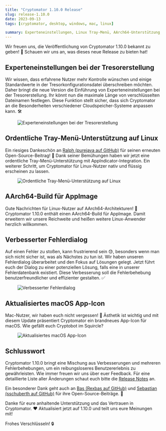```yaml
---
title: "Cryptomator 1.10.0 Release"
slug: release-1.10.0
date: 2023-09-13
tags: [cryptomator, desktop, windows, mac, linux]

summary: Experteneinstellungen, Linux Tray-Menü, AArch64-Unterstützung, verbessertes Fehlerdialogfenster und ein neues macOS Icon. Jetzt aktualisieren!
---
```

Wir freuen uns, die Veröffentlichung von Cryptomator 1.10.0 bekannt zu geben! :tada: Schauen wir uns an, was dieses neue Release zu bieten hat!

## Experteneinstellungen bei der Tresorerstellung

Wir wissen, dass erfahrene Nutzer mehr Kontrolle wünschen und einige Standardwerte in der Tresorkonfigurationsdatei überschreiben möchten. Daher bringt die neue Version die Einführung von Experteneinstellungen bei der Tresorerstellung. Ihr könnt nun die maximale Länge von verschlüsselten Dateinamen festlegen. Diese Funktion stellt sicher, dass sich Cryptomator an die Besonderheiten verschiedener Cloudspeicher-Systeme anpassen kann. :hammer_and_wrench:

<figure class="text-center">
  <img class="inline-block rounded-sm" src="/img/blog/expert-settings.png" srcset="/img/blog/expert-settings.png 1x, /img/blog/expert-settings@2x.png 2x" alt="Experteneinstellungen bei der Tresorerstellung" />
</figure>

## Ordentliche Tray-Menü-Unterstützung auf Linux

Ein riesiges Dankeschön an [Ralph (purejava auf GitHub)](https://github.com/purejava) für seinen erneuten Open-Source-Beitrag! :raised_hands: Dank seiner Bemühungen haben wir jetzt eine ordentliche Tray-Menü-Unterstützung mit AppIndicator-Integration. Ein weiterer Schritt, um Cryptomator für Linux-Nutzer nativ und flüssig erscheinen zu lassen.

<figure class="text-center">
  <img class="inline-block rounded-sm" src="/img/blog/tray-menu-appindicator.png" srcset="/img/blog/tray-menu-appindicator.png 1x, /img/blog/tray-menu-appindicator@2x.png 2x" alt="Ordentliche Tray-Menü-Unterstützung auf Linux" />
</figure>

## AArch64-Build für AppImage

Gute Nachrichten für Linux-Nutzer auf AArch64-Architekturen! :tada: Cryptomator 1.10.0 enthält einen AArch64-Build für AppImage. Damit erweitern wir unsere Reichweite und heißen weitere Linux-Anwender herzlich willkommen.

## Verbesserter Fehlerdialog

Auf einen Fehler zu stoßen, kann frustrierend sein :sweat:, besonders wenn man sich nicht sicher ist, was als Nächstes zu tun ist. Wir haben unseren Fehlerdialog überarbeitet und den Fokus auf Lösungen gelegt. Jetzt führt euch der Dialog zu einer potenziellen Lösung, falls eine in unserer Fehlerdatenbank existiert. Diese Verbesserung soll die Fehlerbehebung benutzerfreundlicher und effizienter gestalten. :white_check_mark:

<figure class="text-center">
  <img class="inline-block rounded-sm" src="/img/blog/look-up-solution.png" srcset="/img/blog/look-up-solution.png 1x, /img/blog/look-up-solution@2x.png 2x" alt="Verbesserter Fehlerdialog" />
</figure>

## Aktualisiertes macOS App-Icon

Mac-Nutzer, wir haben euch nicht vergessen! :green_apple: Ästhetik ist wichtig und mit diesem Update präsentiert Cryptomator ein brandneues App-Icon für macOS. Wie gefällt euch Cryptobot im Squircle?

<figure class="text-center">
  <img class="inline-block rounded-sm" src="/img/blog/macos-app-icon-2023.png" srcset="/img/blog/macos-app-icon-2023.png 1x, /img/blog/macos-app-icon-2023@2x.png 2x" alt="Aktualisiertes macOS App-Icon" />
</figure>

## Schlusswort

Cryptomator 1.10.0 bringt eine Mischung aus Verbesserungen und mehreren Fehlerbehebungen, um ein reibungsloseres Benutzererlebnis zu gewährleisten. Wie immer freuen wir uns über euer Feedback. Für eine detaillierte Liste aller Änderungen schaut euch bitte die [Release Notes](https://github.com/cryptomator/cryptomator/releases/tag/1.10.0) an.

Ein besonderer Dank geht auch an [Bas (Rexbas auf GitHub)](https://github.com/Rexbas) und [Sebastian (sschuberth auf GitHub)](https://github.com/sschuberth) für ihre Open-Source-Beiträge. :star2:

Danke für eure anhaltende Unterstützung und das Vertrauen in Cryptomator. :heart: Aktualisiert jetzt auf 1.10.0 und teilt uns eure Meinungen mit!

Frohes Verschlüsseln! :lock:
